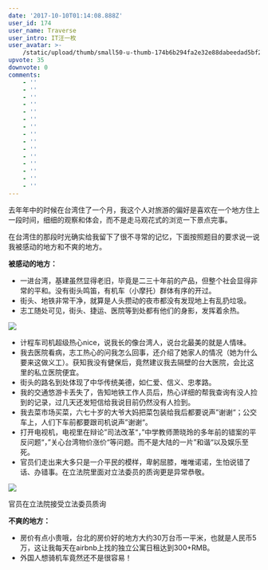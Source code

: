```yaml
---
date: '2017-10-10T01:14:08.888Z'
user_id: 174
user_name: Traverse
user_intro: IT汪一枚
user_avatar: >-
    /static/upload/thumb/small50-u-thumb-174b6b294fa2e32e88dabeedad5bf20f6b05b5c584d.png
upvote: 35
downvote: 0
comments:
    - ''
    - ''
    - ''
    - ''
    - ''
    - ''
    - ''
    - ''
    - ''
    - ''
    - ''
    - ''
    - ''
    - ''
    - ''
---
```


去年年中的时候在台湾住了一个月，我这个人对旅游的偏好是喜欢在一个地方住上一段时间，细细的观察和体会，而不是走马观花式的浏览一下景点完事。

在台湾住的那段时光确实给我留下了很不寻常的记忆，下面按照题目的要求说一说我被感动的地方和不爽的地方。

  

**被感动的地方：**

*   一进台湾，基建虽然显得老旧，毕竟是二三十年前的产品，但整个社会显得非常的平和。没有街头鸣笛，有机车（小摩托）群体有序的开过。
*   街头、地铁非常干净，就算是人头攒动的夜市都没有发现地上有乱扔垃圾。
*   志工随处可见，街头、捷运、医院等到处都有他们的身影，发挥着余热。

  

![](https://pincimg.com/posts/5260/6f9436c00c145beed5a75c862861dd9f.jpg)  

  

*   计程车司机超级热心nice，说我长的像台湾人，说台北最美的就是人情味。
*   我去医院看病，志工热心的问我怎么回事，还介绍了她家人的情况（她为什么要来这做义工）。获知我没有健保后，竟然建议我去隔壁的台大医院，会比这里的私立医院便宜。
*   街头的路名到处体现了中华传统美德，如仁爱、信义、忠孝路。
*   我的交通悠游卡丢失了，告知地铁工作人员后，热心详细的帮我查询有没人捡到的记录，过几天还发短信给我说目前仍然没有人捡到。
*   我去菜市场买菜，六七十岁的大爷大妈把菜包装给我后都要说声”谢谢“；公交车上，人们下车前都要跟司机说声”谢谢“。
*   打开电视机，电视里在辩论”司法改革“，”中学教师萧晓玲的多年前的错案的平反问题“，”关心台湾物价涨价“等问题。而不是大陆的一片”和谐“以及娱乐至死。
*   官员们走出来大多只是一介平民的模样，卑躬屈膝，唯唯诺诺，生怕说错了话、办错事。在立法院里面对立法委员的质询更是异常恭敬。

  

![](https://pincimg.com/posts/5260/a18d2aade19496fd51fe591ce4ab26bc.jpg)  

官员在立法院接受立法委员质询

  

**不爽的地方：**

*   房价有点小贵哦，台北的房价好的地方大约30万台币一平米，也就是人民币5万，这让我每天在airbnb上找的独立公寓日租达到300+RMB。
*   外国人想骑机车竟然还不是很容易！
